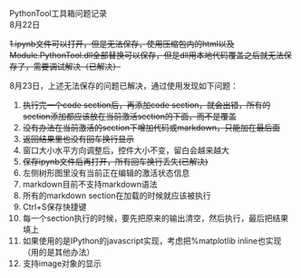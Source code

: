 PythonTool工具箱问题记录  
8月22日

~~1.ipynb文件可以打开，但是无法保存，使用压缩包内的html以及Module.PythonTool.dll全部替换可以保存，但是dll用本地代码覆盖之后就无法保存了，需要调试解决（已解决）~~

8月23日，上述无法保存的问题已解决，通过使用发现如下问题：

1. ~~执行完一个code section后，再添加code section，就会出错，所有的section添加都应该放在当前激活section的下面，而不是覆盖~~
2. ~~没有办法在当前激活的section下增加代码或markdown，只能加在最后面~~
3. ~~返回结果里也没有回车换行显示~~
4. 窗口大小水平方向调整后，控件大小不变，留白会越来越大
5. ~~保存ipynb文件后再打开，所有回车换行丢失\(已解决\)~~
6. 左侧树形图里没有当前正在编辑的激活状态信息
7. markdown目前不支持markdown语法
8. 所有的markdown section在加载的时候就应该被执行
9. Ctrl+S保存快捷键
10. 每一个section执行的时候，要先把原来的输出清空，然后执行，最后把结果填上
11. 如果使用的是IPython的javascript实现，考虑把%matplotlib inline也实现（用的是其他办法）
12. 支持image对象的显示



